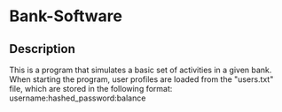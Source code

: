 # Bank-Software

## Description
This is a program that simulates a basic set of activities in a given bank.
When starting the program, user profiles are loaded from the "users.txt" file, which are stored in the following format:
                username:hashed_password:balance
                
